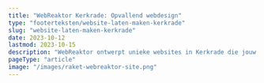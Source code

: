```yaml
---
title: "WebReaktor Kerkrade: Opvallend webdesign"
type: "footerteksten/website-laten-maken-kerkrade"
slug: "website-laten-maken-kerkrade"
date: 2023-10-12
lastmod: 2023-10-15
description: "WebReaktor ontwerpt unieke websites in Kerkrade die jouw bedrijf laten schitteren. Start vandaag nog met een effectieve online aanwezigheid."
pageType: "article"
image: "/images/raket-webreaktor-site.png"
---
```



